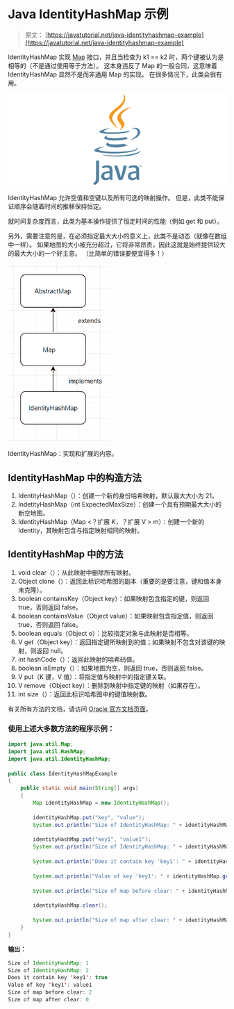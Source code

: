 # Java IdentityHashMap 示例

> 原文： [https://javatutorial.net/java-identityhashmap-example](https://javatutorial.net/java-identityhashmap-example)

IdentityHashMap 实现 [Map](https://docs.oracle.com/javase/7/docs/api/java/util/Map.html) 接口，并且当检查为 k1 == k2 时，两个键被认为是相等的（不是通过使用等于方法）。 这本身违反了 Map 的一般合同，这意味着 IdentityHashMap 显然不是而非通用 Map 的实现。 在很多情况下，此类会很有用。

![java-featured-image](img/e0db051dedc1179e7424b6d998a6a772.jpg)

IdentityHashMap 允许空值和空键以及所有可选的映射操作。 但是，此类不能保证顺序会随着时间的推移保持恒定。

就时间复杂度而言，此类为基本操作提供了恒定时间的性能（例如 get 和 put）。

另外，需要注意的是，在必须指定最大大小的意义上，此类不是动态（就像在数组中一样）。 如果地图的大小被充分超过，它将非常昂贵，因此这就是始终提供较大的最大大小的一个好主意。 （比简单的错误要便宜得多！）

![IdentityHashMap](img/18d21e095606d8d37ab8c390d92efbe4.jpg)

IdentityHashMap：实现和扩展的内容。

## IdentityHashMap 中的构造方法

1.  IdentityHashMap（）：创建一个新的身份哈希映射，默认最大大小为 21。
2.  IndetityHashMap（int ExpectedMaxSize）：创建一个具有预期最大大小的新空地图。
3.  IdentityHashMap（Map &lt;？扩展 K，？扩展 V &gt; m）：创建一个新的 Identity，其映射包含与指定映射相同的映射。

## IdentityHashMap 中的方法

1.  void clear（）：从此映射中删除所有映射。
2.  Object clone（）：返回此标识哈希图的副本（重要的是要注意，键和值本身未克隆）。
3.  boolean containsKey（Object key）：如果映射包含指定的键，则返回 true，否则返回 false。
4.  boolean containsValue（Object value）：如果映射包含指定值，则返回 true，否则返回 false。
5.  boolean equals（Object o）：比较指定对象与此映射是否相等。
6.  V get（Object key）：返回指定键所映射到的值；如果映射不包含对该键的映射，则返回 null。
7.  int hashCode（）：返回此映射的哈希码值。
8.  boolean isEmpty（）：如果地图为空，则返回 true，否则返回 false。
9.  V put（K 键，V 值）：将指定值与映射中的指定键关联。
10.  V remove（Object key）：删除到映射中指定键的映射（如果存在）。
11.  int size（）：返回此标识哈希图中的键值映射数。

有关所有方法的文档，请访问 [Oracle 官方文档页面](https://docs.oracle.com/javase/7/docs/api/java/util/IdentityHashMap.html)。

### 使用上述大多数方法的程序示例：

```java
import java.util.Map; 
import java.util.HashMap; 
import java.util.IdentityHashMap; 

public class IdentityHashMapExample  
{ 
    public static void main(String[] args)  
    { 
        Map identityHashMap = new IdentityHashMap(); 

        identityHashMap.put("key", "value");  
        System.out.println("Size of IdentityHashMap: " + identityHashMap.size());  

        identityHashMap.put("key1", "value1");
        System.out.println("Size of IdentityHashMap: " + identityHashMap.size());  

        System.out.println("Does it contain key 'key1': " + identityHashMap.containsKey("key1"));

        System.out.println("Value of key 'key1': " + identityHashMap.get("key1"));

        System.out.println("Size of map before clear: " + identityHashMap.size());

        identityHashMap.clear();

        System.out.println("Size of map after clear: " + identityHashMap.size());
    } 
}
```

**输出：**

```java
Size of IdentityHashMap: 1
Size of IdentityHashMap: 2
Does it contain key 'key1': true
Value of key 'key1': value1
Size of map before clear: 2
Size of map after clear: 0
```